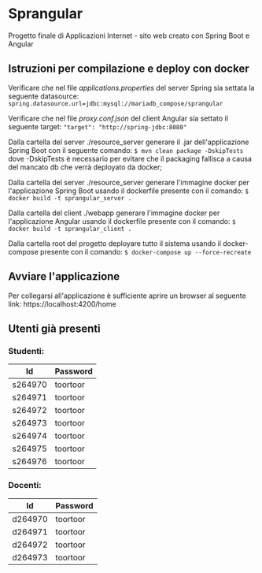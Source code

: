 # Sprangular

Progetto finale di Applicazioni Internet - sito web creato con Spring Boot e Angular

## Istruzioni per compilazione e deploy con docker

Verificare che nel file *applications.properties* del server Spring sia settata la seguente datasource:
```spring.datasource.url=jdbc:mysql://mariadb_compose/sprangular```

Verificare che nel file *proxy.conf.json* del client Angular sia settato il seguente target:
```"target": "http://spring-jdbc:8080"```

Dalla cartella del server ./resource_server generare il .jar dell'applicazione Spring Boot con il seguente comando: 
```$ mvn clean package -DskipTests``` 
dove -DskipTests è necessario per evitare che il packaging fallisca a causa del mancato db che verrà deployato da docker;

Dalla cartella del server ./resource_server generare l'immagine docker per l'applicazione Spring Boot usando il dockerfile presente con il comando:
```$ docker build -t sprangular_server .```

Dalla cartella del client ./webapp generare l'immagine docker per l'applicazione Angular usando il dockerfile presente con il comando:
```$ docker build -t sprangular_client .```

Dalla cartella root del progetto deployare tutto il sistema usando il docker-compose presente con il comando:
```$ docker-compose up --force-recreate```

## Avviare l'applicazione

Per collegarsi all'applicazione è sufficiente aprire un browser al seguente link: https://localhost:4200/home

## Utenti già presenti

### Studenti:

| Id | Password |
| --- | ----------- |
| s264970 | toortoor |
| s264971 | toortoor |
| s264972 | toortoor |
| s264973 | toortoor |
| s264974 | toortoor |
| s264975 | toortoor |
| s264976 | toortoor |

### Docenti:

| Id | Password |
| --- | ----------- |
| d264970 | toortoor |
| d264971 | toortoor |
| d264972 | toortoor |
| d264973 | toortoor |
